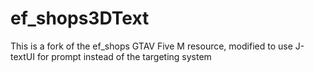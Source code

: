 # ef_shops3DText
This is a fork of the ef_shops GTAV Five M resource, modified to use J-textUI for prompt instead of the targeting system
